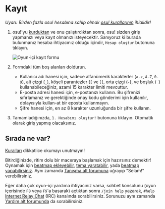 # Kayıt

*Uyarı: Birden fazla osu! hesabına sahip olmak [osu! kurallarının](/wiki/Rules) ihlalidir!*

1. osu!'yu [kurduktan](/wiki/Installation) ve onu çalıştırdıktan sonra, osu! sizden giriş yapmanızı veya kayıt olmanızı isteyecektir. Sanıyoruz ki burada bulunmanız hesaba ihtiyacınız olduğu içindir, `Hesap oluştur` butonuna tıklayın.

   ![Oyun-içi kayıt formu](img/ingame-registration.jpg "Kayıt formu")

2. Formdaki tüm boş alanları doldurun.

   - Kullanıcı adı hanesi için, sadece alfanümerik karakterler (`a-z`, `A-Z`, `0-9`), alt çizgi (`_`), köşeli parantezler (`[` ve `]`), orta çizgi (`-`), ve boşluk (` `) kullanabileceğiniz, azami 15 karakter limiti mevcuttur.   
   - E-posta adresi hanesi için, e-postanızı kullanın. Bu şifrenizi sıfırlamanız ve gerektiğinde onay kodu gönderimi için kullanılır, dolayısıyla kullan-at bir eposta kullanmayın.   
   - Şifre hanesi için, en az 8 karakter uzunluğunda bir şifre kullanın.

3. Tamamladığınızda, `1. Hesabımı oluştur!` butonuna tıklayın. Otomatik olarak giriş yapmış olacaksınız.

## Sırada ne var?

[Kuralları](/wiki/Rules) dikkatlice okumayı unutmayın!

Bitirdiğinizde, ritim dolu bir maceraya başlamak için hazırsınız demektir! Oynamak için [beatmap ekleyebilir](/wiki/Installation#adding-beatmaps), [tema yaratabilir](/wiki/Skinning), yada [beatmap yapabilirsiniz](/wiki/Beatmapping). Aynı zamanda [Tanışma alt forumuna](https://osu.ppy.sh/community/forums/8) uğrayıp "Selam!" verebilirsiniz.

Eğer daha çok oyun-içi yardıma ihtiyacınız varsa, sohbet konsolunu (oyun içerisinde `F8` veya `F9`'a basarak) açtıktan sonra `/join help` yazarak, `#help` [Internet Relay Chat](/wiki/Internet_Relay_Chat) (IRC) kanalında sorabilirsiniz. Sorunuzu aynı zamanda [Yardım alt forumunda](https://osu.ppy.sh/community/forums/5) da sorabilirsiniz.
